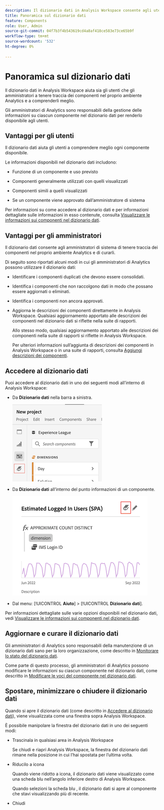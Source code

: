 ```yaml
---
description: Il dizionario dati in Analysis Workspace consente agli utenti di catalogare e tenere traccia dei vari componenti in Analysis Workspace, compreso l’uso previsto, che sono approvati, che sono duplicati, e così via.
title: Panoramica sul dizionario dati
feature: Components
role: User, Admin
source-git-commit: 04f7b3f4b543619cd4a8af418ce583e73ce65b9f
workflow-type: tm+mt
source-wordcount: '532'
ht-degree: 0%

---
```


# Panoramica sul dizionario dati

Il dizionario dati in Analysis Workspace aiuta sia gli utenti che gli amministratori a tenere traccia dei componenti nel proprio ambiente Analytics e a comprenderli meglio.

Gli amministratori di Analytics sono responsabili della gestione delle informazioni su ciascun componente nel dizionario dati per renderlo disponibile agli utenti.

## Vantaggi per gli utenti

Il dizionario dati aiuta gli utenti a comprendere meglio ogni componente disponibile.

Le informazioni disponibili nel dizionario dati includono:

* Funzione di un componente e uso previsto

* Componenti generalmente utilizzati con quelli visualizzati

* Componenti simili a quelli visualizzati

* Se un componente viene approvato dall’amministratore di sistema

Per informazioni su come accedere al dizionario dati e per informazioni dettagliate sulle informazioni in esso contenute, consulta [Visualizzare le informazioni sui componenti nel dizionario dati](/help/analyze/analysis-workspace/components/data-dictionary/view-data-dictionary.md).

## Vantaggi per gli amministratori

Il dizionario dati consente agli amministratori di sistema di tenere traccia dei componenti nel proprio ambiente Analytics e di curarli.

Di seguito sono riportati alcuni modi in cui gli amministratori di Analytics possono utilizzare il dizionario dati:

* Identificare i componenti duplicati che devono essere consolidati.

* Identifica i componenti che non raccolgono dati in modo che possano essere aggiornati o eliminati.

* Identifica i componenti non ancora approvati.

* Aggiorna le descrizioni dei componenti direttamente in Analysis Workspace. Qualsiasi aggiornamento apportato alle descrizioni dei componenti nel dizionario dati si riflette nella suite di rapporti.

   Allo stesso modo, qualsiasi aggiornamento apportato alle descrizioni dei componenti nella suite di rapporti si riflette in Analysis Workspace.

   Per ulteriori informazioni sull’aggiunta di descrizioni dei componenti in Analysis Workspace o in una suite di rapporti, consulta [Aggiungi descrizioni dei componenti](/help/analyze/analysis-workspace/components/add-component-descriptions.md).

## Accedere al dizionario dati

Puoi accedere al dizionario dati in uno dei seguenti modi all’interno di Analysis Workspace:

* Da **Dizionario dati** nella barra a sinistra.

   ![Icona del dizionario dati nella barra a sinistra](assets/data-dictionary-access-icon.png)

* Da **Dizionario dati** all’interno del punto informazioni di un componente.

   ![Icona del dizionario dati nel pover delle informazioni](assets/data-dictionary-access-infopopover.png)
   <!--update screenshot; this was taken from a mock-->

* Dal menu: [!UICONTROL **Aiuto**] > [!UICONTROL **Dizionario dati**].

Per informazioni dettagliate sulle varie opzioni disponibili nel dizionario dati, vedi [Visualizzare le informazioni sui componenti nel dizionario dati](/help/analyze/analysis-workspace/components/data-dictionary/view-data-dictionary.md).

## Aggiornare e curare il dizionario dati

Gli amministratori di Analytics sono responsabili della manutenzione di un dizionario dati sano per la loro organizzazione, come descritto in [Monitorare lo stato del dizionario dati](/help/analyze/analysis-workspace/components/data-dictionary/monitor-data-dictionary-health.md).

Come parte di questo processo, gli amministratori di Analytics possono modificare le informazioni su ciascun componente nel dizionario dati, come descritto in [Modificare le voci del componente nel dizionario dati](/help/analyze/analysis-workspace/components/data-dictionary/edit-entries-data-dictionary.md).

## Spostare, minimizzare o chiudere il dizionario dati

Quando si apre il dizionario dati (come descritto in [Accedere al dizionario dati](#access-the-data-dictionary)), viene visualizzata come una finestra sopra Analysis Workspace.

È possibile manipolare la finestra del dizionario dati in uno dei seguenti modi:

* Trascinala in qualsiasi area in Analysis Workspace

   Se chiudi e riapri Analysis Workspace, la finestra del dizionario dati rimane nella posizione in cui l’hai spostata per l’ultima volta. <!--True?-->

* Riducilo a icona

   Quando viene ridotto a icona, il dizionario dati viene visualizzato come una scheda blu nell’angolo inferiore destro di Analysis Workspace.

   Quando selezioni la scheda blu , il dizionario dati si apre al componente che stavi visualizzando più di recente.

* Chiudi
